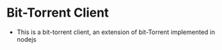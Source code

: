 # Bit-Torrent Client
  - This is a bit-torrent client, an extension of bit-Torrent implemented in nodejs
  

